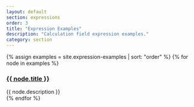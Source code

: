 ```yaml
---
layout: default
section: expressions
order: 3
title: "Expression Examples"
description: "Calculation field expression examples."
category: section
---
```


<div class="row expression-examples">
  {% assign examples = site.expression-examples | sort: "order" %}
  {% for node in examples %}
  <div class="col-xs-12 col-md-4">
    <div class="panel panel-default">
      <div class="panel-heading">
        <h3 class="panel-title"><a href="{{ node.url }}">{{ node.title }}</a></h3>
      </div>
      <div class="panel-body">
        {{ node.description }}
      </div>
    </div>
  </div>
  {% endfor %}
</div>
